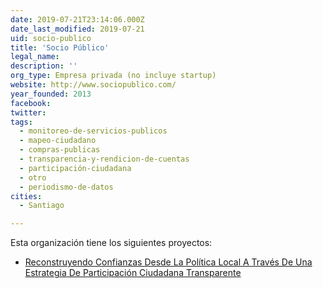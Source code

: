 ```yaml
---
date: 2019-07-21T23:14:06.000Z
date_last_modified: 2019-07-21
uid: socio-publico
title: 'Socio Público'
legal_name: 
description: ''
org_type: Empresa privada (no incluye startup)
website: http://www.sociopublico.com/
year_founded: 2013
facebook: 
twitter: 
tags:
  - monitoreo-de-servicios-publicos
  - mapeo-ciudadano
  - compras-publicas
  - transparencia-y-rendicion-de-cuentas
  - participación-ciudadana
  - otro
  - periodismo-de-datos
cities: 
  - Santiago

---
```


Esta organización tiene los siguientes proyectos:

- [Reconstruyendo Confianzas Desde La Política Local  A Través De Una Estrategia De Participación Ciudadana Transparente](/proyectos/reconstruyendo-confianzas-desde-la-politica-local-a-traves-de-una-estrategia-de-participacion-ciudadana-transparente)
